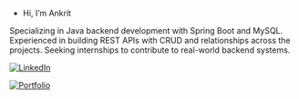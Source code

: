 - Hi, I’m Ankrit

Specializing in Java backend development with Spring Boot and MySQL. Experienced in building REST APIs with CRUD and relationships across the projects. Seeking internships to contribute to real-world backend systems.

[![LinkedIn](https://img.shields.io/badge/LinkedIn-Profile-blue)](https://www.linkedin.com/in/ankrit-maity-6a37a6351/)

[![Portfolio](https://img.shields.io/badge/Portfolio-Visit%20Now-blue?style=for-the-badge)](https://codexcity.netlify.app/)




